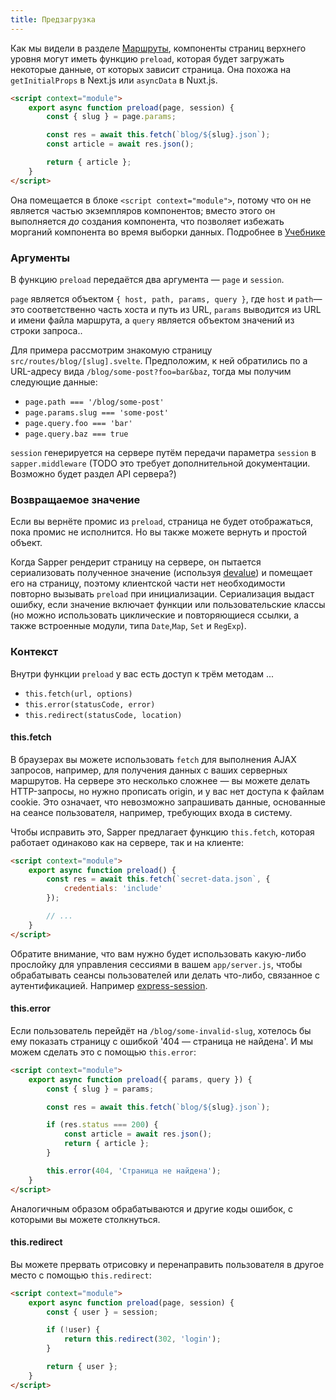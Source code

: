 ```yaml
---
title: Предзагрузка
---
```


Как мы видели в разделе [Маршруты](docs#Marshruty), компоненты страниц верхнего уровня могут иметь функцию `preload`, которая будет загружать некоторые данные, от которых зависит страница. Она похожа на `getInitialProps` в Next.js или `asyncData` в Nuxt.js.

```html
<script context="module">
	export async function preload(page, session) {
		const { slug } = page.params;

		const res = await this.fetch(`blog/${slug}.json`);
		const article = await res.json();

		return { article };
	}
</script>
```

Она помещается в блоке `<script context="module">`, потому что он не является частью экземпляров компонентов; вместо этого он выполняется *до* создания компонента, что позволяет избежать морганий компонента во время выборки данных. Подробнее в [Учебнике](https://ru.svelte.dev/tutorial/module-exports)

### Аргументы

В функцию `preload` передаётся два аргумента — `page` и `session`.

`page` является объектом `{ host, path, params, query }`, где `host` и `path`— это соответственно часть хоста и путь из URL, `params` выводится из URL и имени файла маршрута, а `query` является объектом значений из строки запроса..

Для примера рассмотрим знакомую страницу `src/routes/blog/[slug].svelte`. Предположим, к ней обратились по а URL-адресу вида `/blog/some-post?foo=bar&baz`, тогда мы получим следующие данные:

* `page.path === '/blog/some-post'`
* `page.params.slug === 'some-post'`
* `page.query.foo === 'bar'`
* `page.query.baz === true`

`session` генерируется на сервере путём передачи параметра `session` в `sapper.middleware` (TODO это требует дополнительной документации. Возможно будет раздел API сервера?)


### Возвращаемое значение

Если вы вернёте промис из `preload`, страница не будет отображаться, пока промис не исполнится. Но вы также можете вернуть и простой объект.

Когда Sapper рендерит страницу на сервере, он пытается сериализовать полученное значение (используя [devalue](https://github.com/Rich-Harris/devalue)) и помещает его на страницу, поэтому клиентской части нет необходимости повторно вызывать `preload` при инициализации. Сериализация выдаст ошибку, если значение включает функции или пользовательские классы (но можно использовать циклические и повторяющиеся ссылки, а также встроенные модули, типа `Date`,`Map`, `Set` и `RegExp`).


### Контекст

Внутри функции `preload` у вас есть доступ к трём методам ...

* `this.fetch(url, options)`
* `this.error(statusCode, error)`
* `this.redirect(statusCode, location)`


#### this.fetch

В браузерах вы можете использовать `fetch` для выполнения AJAX запросов, например, для получения данных с ваших серверных маршрутов. На сервере это несколько сложнее — вы можете делать HTTP-запросы, но нужно прописать origin, и у вас нет доступа к файлам cookie. Это означает, что невозможно запрашивать данные, основанные на сеансе пользователя, например, требующих входа в систему.

Чтобы исправить это, Sapper предлагает функцию `this.fetch`, которая работает одинаково как на сервере, так и на клиенте:

```html
<script context="module">
	export async function preload() {
		const res = await this.fetch(`secret-data.json`, {
			credentials: 'include'
		});

		// ...
	}
</script>
```

Обратите внимание, что вам нужно будет использовать какую-либо прослойку для управления сессиями  в вашем `app/server.js`, чтобы обрабатывать сеансы пользователей или делать что-либо, связанное с аутентификацией. Например [express-session](https://github.com/expressjs/session).


#### this.error

Если пользователь перейдёт на `/blog/some-invalid-slug`, хотелось бы ему показать страницу с ошибкой '404 — страница не найдена'. И мы можем сделать это с помощью `this.error`:

```html
<script context="module">
	export async function preload({ params, query }) {
		const { slug } = params;

		const res = await this.fetch(`blog/${slug}.json`);

		if (res.status === 200) {
			const article = await res.json();
			return { article };
		}

		this.error(404, 'Страница не найдена');
	}
</script>
```

Аналогичным образом обрабатываются и другие коды ошибок, с которыми вы можете столкнуться.


#### this.redirect

Вы можете прервать отрисовку и перенаправить пользователя в другое место с помощью `this.redirect`:

```html
<script context="module">
	export async function preload(page, session) {
		const { user } = session;

		if (!user) {
			return this.redirect(302, 'login');
		}

		return { user };
	}
</script>
```
